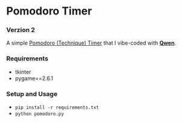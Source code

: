 # Pomodoro Timer
### Verzion 2
A simple [Pomodoro (Technique) Timer](https://en.wikipedia.org/wiki/Pomodoro_Technique) that I vibe-coded with [**Qwen**](https://chat.qwen.ai/).

### Requirements
- tkinter
- pygame==2.6.1

### Setup and Usage
- `pip install -r requirements.txt`
- `python pomodoro.py`
